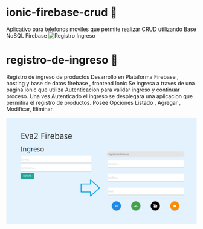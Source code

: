 # ionic-firebase-crud :bookmark_tabs:
Aplicativo para telefonos moviles que permite realizar CRUD utilizando Base NoSQL Firebase
![Registro Ingreso](https://github.com/mlucianosm/ionicrudfirebase/src/assets/imgs/sistema.png)

# registro-de-ingreso :bookmark_tabs:
Registro de ingreso de productos
Desarrollo en Plataforma Firebase , hosting y base de datos firebase , frontend Ionic
Se ingresa a traves de una pagina ionic que utiliza Autenticacion para
validar ingreso y continuar proceso.
Una ves Autenticado el ingreso se desplegara una aplicacion que permitira el registro
de productos. Posee Opciones Listado , Agregar , Modificar, Eliminar.

![Registro Ingreso](https://github.com/mlucianosm/IONIC-CATALOGO-HOGAR/blob/master/src/assets/fondopantalla2.png)

